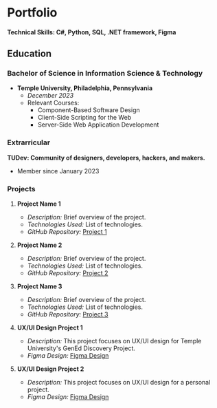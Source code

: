 # Portfolio

#### Technical Skills: C#, Python, SQL, .NET framework, Figma

## Education

### Bachelor of Science in Information Science & Technology
- **Temple University, Philadelphia, Pennsylvania**
  - *December 2023*
  - Relevant Courses:
    - Component-Based Software Design
    - Client-Side Scripting for the Web
    - Server-Side Web Application Development

### Extrarricular
**TUDev: Community of designers, developers, hackers, and makers.**
- Member since January 2023

### Projects
1. **Project Name 1**
   - *Description:* Brief overview of the project.
   - *Technologies Used:* List of technologies.
   - *GitHub Repository:* [Project 1](https://github.com/yourusername/project1)

2. **Project Name 2**
   - *Description:* Brief overview of the project.
   - *Technologies Used:* List of technologies.
   - *GitHub Repository:* [Project 2](https://github.com/yourusername/project2)

3. **Project Name 3**
   - *Description:* Brief overview of the project.
   - *Technologies Used:* List of technologies.
   - *GitHub Repository:* [Project 3](https://github.com/yourusername/project3)
  
4. **UX/UI Design Project 1**
   - *Description:* This project focuses on UX/UI design for Temple University's GenEd Discovery Project.
   - *Figma Design:* [Figma Design](https://www.figma.com/file/xlHekLHTIC6nbx2F2uemI4/GenEd-Discovery-1.0?type=design&mode=design&t=b9SvkaxHFYX9dLfL-1)
     
4. **UX/UI Design Project 2**
   - *Description:* This project focuses on UX/UI design for a personal project.
   - *Figma Design:* [Figma Design](https://www.figma.com/file/ZdIokrXV77qA2S4MPNryNW/UI-beFuerte?type=design&node-id=0%3A1&mode=design&t=b9SvkaxHFYX9dLfL-1)
